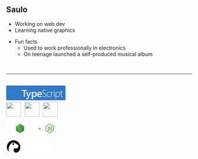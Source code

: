 ## Saulo

- Working on web dev
- Learning native graphics

* Fun facts
  - Used to work professionally in electronics
  - On teenage launched a self-produced musical album
  
<br/>
<hr />
<br/>

<div style="display: flex; flex-direction: column; align-items:flex-start; gap: 5px;">
  <img height="40" src="./asset/typescript.svg" />

  <div style="display: flex; align-items: center; gap: 10px;">
    <img width="40" height="40" src="https://cdn.jsdelivr.net/gh/devicons/devicon@latest/icons/vuejs/vuejs-original-wordmark.svg" />
    <img width="40" height="40" src="https://cdn.jsdelivr.net/gh/devicons/devicon@latest/icons/react/react-original-wordmark.svg" />
    <img width="40" height="40" src="https://cdn.jsdelivr.net/gh/devicons/devicon@latest/icons/svelte/svelte-original.svg" />
  </div>

  <img height="40" style="padding-bottom:12px;" src="./asset/nodejs.svg" />
  <img height="40" src="./asset/deno.svg" />
</p>
